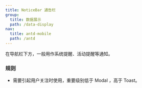 ```yaml
---
title: NoticeBar 通告栏
group:
  title: 数据展示
  path: /data-display
nav:
  title: antd-mobile
  path: /antd
---
```


在导航栏下方，一般用作系统提醒、活动提醒等通知。

### 规则
- 需要引起用户关注时使用，重要级别低于 Modal ，高于 Toast。

<code src="./demos/basic.tsx" />

<API/>
